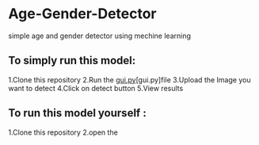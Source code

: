 # Age-Gender-Detector
simple age and gender detector using mechine learning
## To simply run this model:
1.Clone this repository
2.Run the  [gui.py](https://github.com/LavudyaRaju9398/Age-Gender-Detector/blob/main/gui.py.ipynb)[gui.py]file
3.Upload the Image you want to detect
4.Click on detect button
5.View results

## To run this model yourself :
1.Clone this repository 
2.open the 
